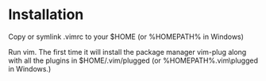 # Installation

Copy or symlink .vimrc to your $HOME (or %HOMEPATH% in Windows)

Run vim. The first time it will install the package manager vim-plug along with all the plugins in $HOME/.vim/plugged (or %HOMEPATH%\.vim\plugged in Windows.)